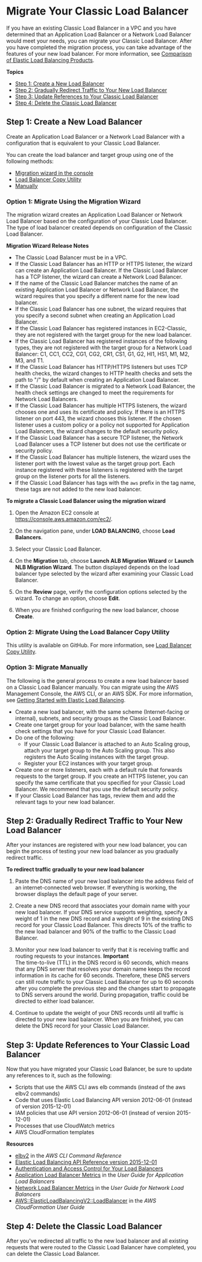 # Migrate Your Classic Load Balancer<a name="migrate-to-application-load-balancer"></a>

If you have an existing Classic Load Balancer in a VPC and you have determined that an Application Load Balancer or a Network Load Balancer would meet your needs, you can migrate your Classic Load Balancer\. After you have completed the migration process, you can take advantage of the features of your new load balancer\. For more information, see [Comparison of Elastic Load Balancing Products](https://aws.amazon.com/elasticloadbalancing/details/#compare)\.

**Topics**
+ [Step 1: Create a New Load Balancer](#migrate-create-load-balancer)
+ [Step 2: Gradually Redirect Traffic to Your New Load Balancer](#migrate-traffic)
+ [Step 3: Update References to Your Classic Load Balancer](#migrate-other-updates)
+ [Step 4: Delete the Classic Load Balancer](#migrate-cleanup)

## Step 1: Create a New Load Balancer<a name="migrate-create-load-balancer"></a>

Create an Application Load Balancer or a Network Load Balancer with a configuration that is equivalent to your Classic Load Balancer\.

You can create the load balancer and target group using one of the following methods:
+ [Migration wizard in the console](#migration-wizard)
+ [Load Balancer Copy Utility](#load-balancer-copy-utility)
+ [Manually](#migrate-step-by-step)

### Option 1: Migrate Using the Migration Wizard<a name="migration-wizard"></a>

The migration wizard creates an Application Load Balancer or Network Load Balancer based on the configuration of your Classic Load Balancer\. The type of load balancer created depends on configuration of the Classic Load Balancer\.

**Migration Wizard Release Notes**
+ The Classic Load Balancer must be in a VPC\.
+ If the Classic Load Balancer has an HTTP or HTTPS listener, the wizard can create an Application Load Balancer\. If the Classic Load Balancer has a TCP listener, the wizard can create a Network Load Balancer\.
+ If the name of the Classic Load Balancer matches the name of an existing Application Load Balancer or Network Load Balancer, the wizard requires that you specify a different name for the new load balancer\.
+ If the Classic Load Balancer has one subnet, the wizard requires that you specify a second subnet when creating an Application Load Balancer\.
+ If the Classic Load Balancer has registered instances in EC2\-Classic, they are not registered with the target group for the new load balancer\.
+ If the Classic Load Balancer has registered instances of the following types, they are not registered with the target group for a Network Load Balancer: C1, CC1, CC2, CG1, CG2, CR1, CS1, G1, G2, HI1, HS1, M1, M2, M3, and T1\.
+ If the Classic Load Balancer has HTTP/HTTPS listeners but uses TCP health checks, the wizard changes to HTTP health checks and sets the path to "/" by default when creating an Application Load Balancer\.
+ If the Classic Load Balancer is migrated to a Network Load Balancer, the health check settings are changed to meet the requirements for Network Load Balancers\.
+ If the Classic Load Balancer has multiple HTTPS listeners, the wizard chooses one and uses its certificate and policy\. If there is an HTTPS listener on port 443, the wizard chooses this listener\. If the chosen listener uses a custom policy or a policy not supported for Application Load Balancers, the wizard changes to the default security policy\.
+ If the Classic Load Balancer has a secure TCP listener, the Network Load Balancer uses a TCP listener but does not use the certificate or security policy\.
+ If the Classic Load Balancer has multiple listeners, the wizard uses the listener port with the lowest value as the target group port\. Each instance registered with these listeners is registered with the target group on the listener ports for all the listeners\.
+ If the Classic Load Balancer has tags with the `aws` prefix in the tag name, these tags are not added to the new load balancer\.

**To migrate a Classic Load Balancer using the migration wizard**

1. Open the Amazon EC2 console at [https://console\.aws\.amazon\.com/ec2/](https://console.aws.amazon.com/ec2/)\.

1. On the navigation pane, under **LOAD BALANCING**, choose **Load Balancers**\.

1. Select your Classic Load Balancer\.

1. On the **Migration** tab, choose **Launch ALB Migration Wizard** or **Launch NLB Migration Wizard**\. The button displayed depends on the load balancer type selected by the wizard after examining your Classic Load Balancer\.

1. On the **Review** page, verify the configuration options selected by the wizard\. To change an option, choose **Edit**\.

1. When you are finished configuring the new load balancer, choose **Create**\.

### Option 2: Migrate Using the Load Balancer Copy Utility<a name="load-balancer-copy-utility"></a>

This utility is available on GitHub\. For more information, see [Load Balancer Copy Utility](https://github.com/aws/elastic-load-balancing-tools)\.

### Option 3: Migrate Manually<a name="migrate-step-by-step"></a>

The following is the general process to create a new load balancer based on a Classic Load Balancer manually\. You can migrate using the AWS Management Console, the AWS CLI, or an AWS SDK\. For more information, see [Getting Started with Elastic Load Balancing](load-balancer-getting-started.md)\.
+ Create a new load balancer, with the same scheme \(Internet\-facing or internal\), subnets, and security groups as the Classic Load Balancer\.
+ Create one target group for your load balancer, with the same health check settings that you have for your Classic Load Balancer\.
+ Do one of the following:
  + If your Classic Load Balancer is attached to an Auto Scaling group, attach your target group to the Auto Scaling group\. This also registers the Auto Scaling instances with the target group\.
  + Register your EC2 instances with your target group\.
+ Create one or more listeners, each with a default rule that forwards requests to the target group\. If you create an HTTPS listener, you can specify the same certificate that you specified for your Classic Load Balancer\. We recommend that you use the default security policy\.
+ If your Classic Load Balancer has tags, review them and add the relevant tags to your new load balancer\.

## Step 2: Gradually Redirect Traffic to Your New Load Balancer<a name="migrate-traffic"></a>

After your instances are registered with your new load balancer, you can begin the process of testing your new load balancer as you gradually redirect traffic\.

**To redirect traffic gradually to your new load balancer**

1. Paste the DNS name of your new load balancer into the address field of an internet\-connected web browser\. If everything is working, the browser displays the default page of your server\.

1. Create a new DNS record that associates your domain name with your new load balancer\. If your DNS service supports weighting, specify a weight of 1 in the new DNS record and a weight of 9 in the existing DNS record for your Classic Load Balancer\. This directs 10% of the traffic to the new load balancer and 90% of the traffic to the Classic Load Balancer\.

1. Monitor your new load balancer to verify that it is receiving traffic and routing requests to your instances\.
**Important**  
The time\-to\-live \(TTL\) in the DNS record is 60 seconds, which means that any DNS server that resolves your domain name keeps the record information in its cache for 60 seconds\. Therefore, these DNS servers can still route traffic to your Classic Load Balancer for up to 60 seconds after you complete the previous step and the changes start to propagate to DNS servers around the world\. During propagation, traffic could be directed to either load balancer\.

1. Continue to update the weight of your DNS records until all traffic is directed to your new load balancer\. When you are finished, you can delete the DNS record for your Classic Load Balancer\.

## Step 3: Update References to Your Classic Load Balancer<a name="migrate-other-updates"></a>

Now that you have migrated your Classic Load Balancer, be sure to update any references to it, such as the following:
+ Scripts that use the AWS CLI aws elb commands \(instead of the aws elbv2 commands\)
+ Code that uses Elastic Load Balancing API version 2012\-06\-01 \(instead of version 2015\-12\-01\)
+ IAM policies that use API version 2012\-06\-01 \(instead of version 2015\-12\-01\)
+ Processes that use CloudWatch metrics
+ AWS CloudFormation templates

**Resources**
+ [elbv2](https://docs.aws.amazon.com/cli/latest/reference/elbv2/index.html) in the *AWS CLI Command Reference*
+ [Elastic Load Balancing API Reference version 2015\-12\-01](https://docs.aws.amazon.com/elasticloadbalancing/latest/APIReference/)
+ [Authentication and Access Control for Your Load Balancers](load-balancer-authentication-access-control.md)
+ [Application Load Balancer Metrics](https://docs.aws.amazon.com/elasticloadbalancing/latest/application/load-balancer-cloudwatch-metrics.html#load-balancer-metrics-alb) in the *User Guide for Application Load Balancers*
+ [Network Load Balancer Metrics](https://docs.aws.amazon.com/elasticloadbalancing/latest/network/load-balancer-cloudwatch-metrics.html#load-balancer-metrics-nlb) in the *User Guide for Network Load Balancers*
+ [AWS::ElasticLoadBalancingV2::LoadBalancer](https://docs.aws.amazon.com/AWSCloudFormation/latest/UserGuide/aws-resource-elasticloadbalancingv2-loadbalancer.html) in the *AWS CloudFormation User Guide*

## Step 4: Delete the Classic Load Balancer<a name="migrate-cleanup"></a>

After you've redirected all traffic to the new load balancer and all existing requests that were routed to the Classic Load Balancer have completed, you can delete the Classic Load Balancer\.